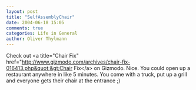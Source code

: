 ```yaml
---
layout: post
title: "SelfAssemblyChair"
date: 2004-06-18 15:05
comments: true
categories: Life in General
author: Oliver Thylmann
---
```



Check out &lt;a title=&quot;Chair Fix&quot; href=&quot;http://www.gizmodo.com/archives/chair-fix-016413.php&quot;&gt;Chair Fix&lt;/a&gt; on Gizmodo. Nice. You could open up a restaurant anywhere in like 5 minutes. You come with a truck, put up a grill and everyone gets their chair at the entrance ;)


